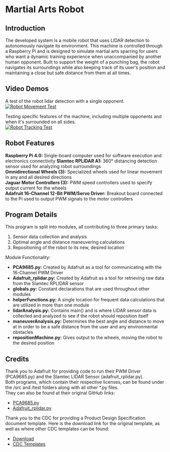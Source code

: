 # Martial Arts Robot
## Introduction
The developed system is a mobile robot that uses LIDAR detection to autonomously navigate its environment. This machine is controlled through a Raspberry Pi and is designed to simulate martial arts sparring for users who want a dynamic training experience when unaccompanied by another human opponent. Built to support the weight of a punching bag, the robot navigates its surroundings while also keeping track of its user's position and maintaining a close but safe distance from them at all times.
## Video Demos  
A test of the robot lidar detection with a single opponent.  
[![Robot Movement Test](https://img.youtube.com/vi/dPjG0p-31MU/0.jpg)](https://youtu.be/dPjG0p-31MU) 

Testing specific features of the machine, including multiple opponents and when it's surrounded on all sides.  
[![Robot Tracking Test](https://img.youtube.com/vi/SVckKlRAG6c/0.jpg)](https://youtu.be/SVckKlRAG6c)
## Robot Features
**Raspberry Pi 4.0:** Single-board computer used for software execution and electronics connectivity 
**Slamtec RPLIDAR A1:** 360° distancing detection sensor used for analyzing robot surroundings  
**Omnidirectional Wheels (3):** Specialized wheels used for linear movement in any and all desired directions  
**Jaguar Motor Controllers (3):** PWM speed controllers used to specify output current for the wheels  
**Adafruit 16-Channel 12-Bit PWM/Servo Driver:** Breakout board connected to the Pi used to output PWM signals to the motor controllers 
## Program Details  
This program is split into modules, all contributing to three primary tasks:  
1. Sensor data collection and analysis
2. Optimal angle and distance maneuvering calculations
3. Repositioning of the robot to its new, desired location  

Module Functionality:  
* **PCA9685.py:** Created by Adafruit as a tool for communicating with the 16-Channel PWM Driver
* **Adafruit_rplidar.py:** Created by Adafruit as a tool for retrieving raw data from the Slamtec RPLIDAR sensor  
* **globals.py:** Constant declarations that are used throughout other modules
* **helperFunctions.py:** A single location for frequent data calculations that are utilized in more than one module
* **lidarAnalysis.py:** Contains main() and is where LIDAR sensor data is collected and analyzed to see if the robot should reposition itself
* **maneuverAnalysis.py:** Determines the best angle and distance to move at in order to be a safe distance from the user and any environmental obstacles
* **repositionMachine.py:** Gives output to the wheels, moving the robot to the desired position  
## Credits  
Thank you to Adafruit for providing code to run their PWM Driver (PCA9685.py) and the Slamtec LIDAR Sensor (adafruit_rplidar.py).  
Both programs, which contain their respective licenses, can be found under the /src and /test folders along with all other *.py files.  
They can also be found at their original GitHub links:  
* [PCA9685.py](https://github.com/adafruit/Adafruit_Python_PCA9685/tree/master/Adafruit_PCA9685)    
* [Adafruit_rplidar.py](https://github.com/adafruit/rplidar)

Thank you to the CDC for providing a Product Design Specification document template. Here is the download link for the original template,
as well as where other CDC templates can be found:
* [Download](https://www2a.cdc.gov/cdcup/library/templates/CDC_UP_Product_Design_Template.doc)    
* [CDC Templates](https://www2a.cdc.gov/cdcup/library/templates/default.htm)
